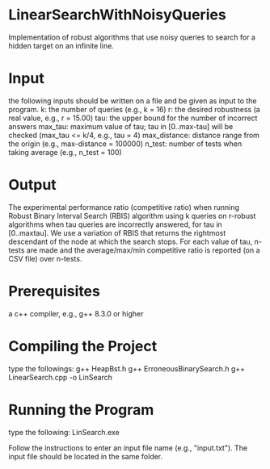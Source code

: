 # LinearSearchWithNoisyQueries
Implementation of robust algorithms that use noisy queries to search for a hidden target on an infinite line.

# Input
the following inputs should be written on a file and be given as input to the program.
k: the number of queries (e.g., k = 16)
r: the desired robustness (a real value, e.g., r = 15.00)
tau: the upper bound for the number of incorrect answers
max_tau: maximum value of tau; tau in [0..max-tau] will be checked (max_tau <= k/4, e.g., tau = 4)
max_distance: distance range from the origin (e.g., max-distance = 100000)
n_test: number of tests when taking average (e.g., n_test = 100)

# Output  
The experimental performance ratio (competitive ratio) when running Robust Binary Interval Search (RBIS) algorithm using k queries on r-robust algorithms when tau queries are incorrectly answered, for tau in [0..maxtau]. We use a variation of RBIS that returns the rightmost descendant of the node at which the search stops.
For each value of tau, n-tests are made and the average/max/min competitive ratio is reported (on a CSV file) over n-tests.

# Prerequisites
a c++ compiler, e.g., g++ 8.3.0 or higher

# Compiling the Project
type the followings: 
g++ HeapBst.h g++ ErroneousBinarySearch.h g++ LinearSearch.cpp -o LinSearch

# Running the Program 
type the following: LinSearch.exe

Follow the instructions to enter an input file name (e.g., "input.txt"). 
The input file should be located in the same folder.



